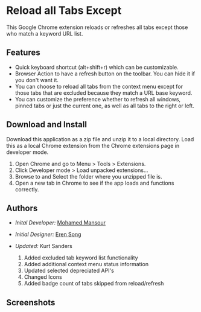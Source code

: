 # Reload all Tabs Except

This Google Chrome extension reloads or refreshes all tabs except those who match a keyword URL list.

## Features

 - Quick keyboard shortcut (alt+shift+r) which can be customizable.
 - Browser Action to have a refresh button on the toolbar. You can hide it if you
   don't want it.
 - You can choose to reload all tabs from the context menu except for those tabs that are excluded because they match a URL base keyword.
 - You can customize the preference whether to refresh all windows, pinned tabs
   or just the current one, as well as all tabs to the right or left.

## Download and Install

Download this application as a.zip file and unzip it to a local directory.  Load this as a local Chrome extension from the Chrome extensions page in developer mode.

1. Open Chrome and go to Menu > Tools > Extensions.
2. Click Developer mode > Load unpacked extensions...
3. Browse to and Select the folder where you unzipped file is.
4. Open a new tab in Chrome to see if the app loads and functions correctly. 

## Authors

 - *Inital Developer:* [Mohamed Mansour](http://mohamedmansour.com) 
 - *Initial Designer:* [Eren Song](http://erensong.com)
  
 - *Updated:* Kurt Sanders 
	1. Added excluded tab keyword list functionality
	2. Added additional context menu status information
	3. Updated selected depreciated API's
	4. Changed Icons
	5. Added badge count of tabs skipped from reload/refresh

## Screenshots

